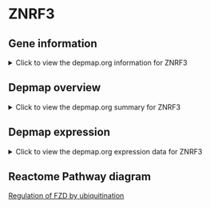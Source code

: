 <h1>ZNRF3</h1>

<h2>Gene information</h2>
<details>
  <summary>Click to view the depmap.org information for ZNRF3</summary>
  <iframe src="https://depmap.org/portal/gene/ZNRF3?tab=about" style="border:none;width:100%;height:800px"></iframe>
</details>

<h2>Depmap overview</h2>
<details>
  <summary>Click to view the depmap.org summary for ZNRF3</summary>
  <iframe src="https://depmap.org/portal/gene/ZNRF3?tab=overview" style="border:none;width:100%;height:800px"></iframe>
</details>

<h2>Depmap expression</h2>
<details>
  <summary>Click to view the depmap.org expression data for ZNRF3</summary>
  <iframe src="https://depmap.org/portal/gene/ZNRF3?tab=characterization" style="border:none;width:100%;height:800px"></iframe>
</details>



<h2>Reactome Pathway diagram</h2>
<a href="https://reactome.org/PathwayBrowser/#/R-HSA-4641263" target="_BLANK">Regulation of FZD by ubiquitination</a>



